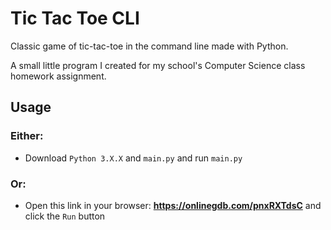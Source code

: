 # Tic Tac Toe CLI
Classic game of tic-tac-toe in the command line made with Python.

A small little program I created for my school's Computer Science class homework assignment.

## Usage
### Either:
- Download `Python 3.X.X` and `main.py` and run `main.py`

### Or:
- Open this link in your browser: **https://onlinegdb.com/pnxRXTdsC** and click the `Run` button
